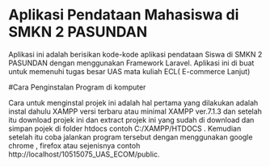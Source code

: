 # Aplikasi Pendataan Mahasiswa di SMKN 2 PASUNDAN

Aplikasi ini adalah berisikan kode-kode aplikasi pendataan Siswa di SMKN 2 PASUNDAN dengan menggunakan Framework Laravel. Aplikasi ini di buat untuk memenuhi tugas besar UAS mata kuliah ECL( E-commerce Lanjut)

#Cara Penginstalan Program di komputer

Cara untuk menginstal projek ini adalah hal pertama yang dilakukan adalah instal dahulu XAMPP versi terbaru atau minimal XAMPP ver.7.1.3 dan setelah itu download projek ini dan extract projek ini yang sudah di download dan simpan pojek di folder htdocs contoh C:/XAMPP/HTDOCS . Kemudian setelah itu coba jalankan program tersebut dengan menggunakan google chrome , firefox atau sejenisnya contoh http://localhost/10515075_UAS_ECOM/public.


